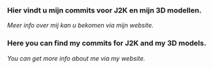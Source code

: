 ### Hier vindt u mijn **commits** voor J2K en mijn **3D modellen**. 
*Meer info over mij kan u bekomen via mijn website.*

### Here you can find my **commits** for J2K and my **3D models**. 
*You can get more info about me via my website.*
